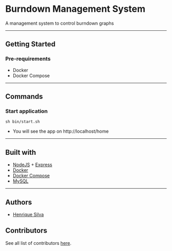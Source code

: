 # Burndown Management System
A management system to control burndown graphs

***

## Getting Started

### Pre-requirements
- Docker
- Docker Compose

***

## Commands

### Start application
```
sh bin/start.sh
```
* You will see the app on http://localhost/home
***

## Built with
* [NodeJS](https://nodejs.org/) + [Express](http://expressjs.com/)
* [Docker](https://www.docker.com/)
* [Docker Compose](https://docs.docker.com/compose/)
* [MySQL](https://www.mysql.com/)

***

## Authors

* [Henrique Silva](https://github.com/henrique221/)

## Contributors

See all list of contributors [here](https://github.com/henrique221/management-sys/graphs/contributors).
